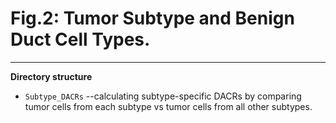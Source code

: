 # Fig.2: Tumor Subtype and Benign Duct Cell Types.

---

**Directory structure**

* `Subtype_DACRs` --calculating subtype-specific DACRs by comparing tumor cells from each subtype vs tumor cells from all other subtypes.

